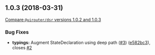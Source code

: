 ## 1.0.3 (2018-03-31)
[Compare `@uirouter/dsr` versions 1.0.2 and 1.0.3](https://github.com/ui-router/dsr/compare/1.0.2...1.0.3)

### Bug Fixes

* **typings:** Augment StateDeclaration using deep path ([#3](https://github.com/ui-router/dsr/issues/3)) ([e582bc3](https://github.com/ui-router/dsr/commit/e582bc3)), closes [#2](https://github.com/ui-router/dsr/issues/2)




